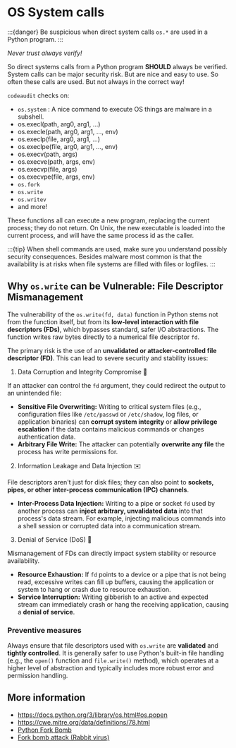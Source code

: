 # OS System calls 

:::{danger} 
Be suspicious when direct system calls `os.*` are used in a Python program.
:::


*Never trust always verify!* 

So direct systems calls from a Python program **SHOULD** always be verified. System calls can be major security risk. But are nice and easy to use. So often these calls are used. But not always in the correct way!

`codeaudit` checks on:
*  `os.system` : A nice command to execute OS things are malware in a subshell.
* os.execl(path, arg0, arg1, ...)
* os.execle(path, arg0, arg1, ..., env)
* os.execlp(file, arg0, arg1, ...)
* os.execlpe(file, arg0, arg1, ..., env)
* os.execv(path, args)
* os.execve(path, args, env)
* os.execvp(file, args)
* os.execvpe(file, args, env)
* `os.fork`
* `os.write`
* `os.writev`
* and more!

These functions all can execute a new program, replacing the current process; they do not return. On Unix, the new executable is loaded into the current process, and will have the same process id as the caller.

:::{tip} 
When shell commands are used, make sure you understand possibly security consequences. Besides malware most common is that the availability is at risks when file systems are filled with files or logfiles.
:::


## Why `os.write` can be Vulnerable: File Descriptor Mismanagement

The vulnerability of the `os.write(fd, data)` function in Python stems not from the function itself, but from its **low-level interaction with file descriptors (FDs)**, which bypasses standard, safer I/O abstractions. 
The function writes raw bytes directly to a numerical file descriptor `fd`.

The primary risk is the use of an **unvalidated or attacker-controlled file descriptor (FD)**. This can lead to severe security and stability issues:


1. Data Corruption and Integrity Compromise 💾

If an attacker can control the `fd` argument, they could redirect the output to an unintended file:

* **Sensitive File Overwriting:** Writing to critical system files (e.g., configuration files like `/etc/passwd` or `/etc/shadow`, log files, or application binaries) can **corrupt system integrity** or **allow privilege escalation** if the data contains malicious commands or changes authentication data.
* **Arbitrary File Write:** The attacker can potentially **overwrite any file** the process has write permissions for.


2. Information Leakage and Data Injection ✉️

File descriptors aren't just for disk files; they can also point to **sockets, pipes, or other inter-process communication (IPC) channels**.

* **Inter-Process Data Injection:** Writing to a pipe or socket `fd` used by another process can **inject arbitrary, unvalidated data** into that process's data stream. For example, injecting malicious commands into a shell session or corrupted data into a communication stream.


3. Denial of Service (DoS) 🛑

Mismanagement of FDs can directly impact system stability or resource availability.

* **Resource Exhaustion:** If `fd` points to a device or a pipe that is not being read, excessive writes can fill up buffers, causing the application or system to hang or crash due to resource exhaustion.
* **Service Interruption:** Writing gibberish to an active and expected stream can immediately crash or hang the receiving application, causing a **denial of service**.


### Preventive measures


Always ensure that file descriptors used with $\mathtt{os.write}$ are **validated** and **tightly controlled**. It is generally safer to use Python's built-in file handling (e.g., the $\mathtt{open()}$ function and $\mathtt{file.write()}$ method), which operates at a higher level of abstraction and typically includes more robust error and permission handling.


## More information

* https://docs.python.org/3/library/os.html#os.popen
* https://cwe.mitre.org/data/definitions/78.html
* [Python Fork Bomb](https://medium.com/@BuildandDebug/python-fork-bomb-a-one-liner-that-can-crash-your-system-652540c7d89f)
* [Fork bomb attack (Rabbit virus)](https://www.imperva.com/learn/ddos/fork-bomb/)